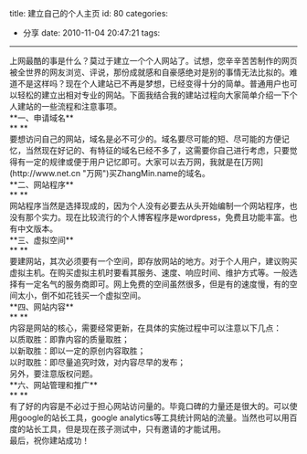title: 建立自己的个人主页
id: 80
categories:
  - 分享
date: 2010-11-04 20:47:21
tags:
---

<div>上网最酷的事是什么？莫过于建立一个个人网站了。试想，您辛辛苦苦制作的网页被全世界的网友浏览、评说，那份成就感和自豪感绝对是别的事情无法比拟的。难道不是这样吗？现在个人建站已不再是梦想，已经变得十分的简单。普通用户也可以轻松的建立出相对专业的网站。下面我结合我的建站过程向大家简单介绍一下个人建站的一些流程和注意事项。</div>
<div>**一、申请域名**</div>
<div>**
**</div>
<div>要想访问自己的网站，域名是必不可少的。域名要尽可能的短、尽可能的方便记忆，当然现在好记的、有特征的域名已经不多了，这需要你自己进行考虑，只要觉得有一定的规律或便于用户记忆即可。大家可以去万网，我就是在[万网](http://www.net.cn "万网")买ZhangMin.name的域名。</div>
<div>**二、网站程序**</div>
<div>**
**</div>
<div>网站程序当然是选择现成的，因为个人没有必要去从头开始编制一个网站程序，也没有那个实力。现在比较流行的个人博客程序是wordpress，免费且功能丰富。也有中文版本。</div>
<div>**三、虚拟空间**</div>
<div>**
**</div>
<div>要建网站，其次必须要有一个空间，即存放网站的地方。对于个人用户，建议购买虚拟主机。在购买虚拟主机时要看其服务、速度、响应时间、维护方式等。一般选择有一定名气的服务商即可。网上免费的空间虽然很多，但是有的速度慢，有的空间太小，倒不如花钱买一个虚拟空间。</div>
<div>**四、网站内容**</div>
<div>**
**</div>
<div>内容是网站的核心，需要经常更新，在具体的实施过程中可以注意以下几点：</div>
<div>以质取胜：即靠内容的质量取胜；</div>
<div>以新取胜：即以一定的原创内容取胜；</div>
<div>以时取胜：即尽量追究时效，对内容尽早的发布；</div>
<div>另外，要注意版权问题。</div>
<div>**六、网站管理和推广**</div>
<div>**
**</div>
<div>有了好的内容是不必过于担心网站访问量的。毕竟口碑的力量还是很大的。可以使用google的站长工具，google analytics等工具统计网站的流量。当然也可以用百度的站长工具，但是现在孩子测试中，只有邀请的才能试用。</div>
<div>最后，祝你建站成功！</div>